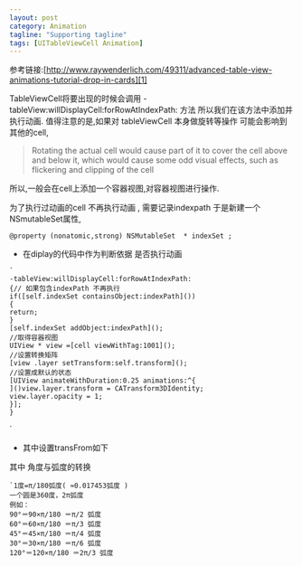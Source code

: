 ```yaml
---
layout: post
category: Animation
tagline: "Supporting tagline"
tags: [UITableViewCell Animation]
---
```


参考链接:[http://www.raywenderlich.com/49311/advanced-table-view-animations-tutorial-drop-in-cards][1]

TableViewCell将要出现的时候会调用
-tableView:willDisplayCell:forRowAtIndexPath: 方法
所以我们在该方法中添加并执行动画.
值得注意的是,如果对 tableViewCell 本身做旋转等操作 可能会影响到其他的cell,

> Rotating the actual cell would cause part of it to cover the cell above and below it, which would cause some odd visual effects, such as flickering and clipping of the cell


所以,一般会在cell上添加一个容器视图,对容器视图进行操作.

为了执行过动画的cell 不再执行动画 , 需要记录indexpath 于是新建一个NSmutableSet属性,

	@property (nonatomic,strong) NSMutableSet  * indexSet ;


* 在diplay的代码中作为判断依据 是否执行动画

```
`
-tableView:willDisplayCell:forRowAtIndexPath:
{// 如果包含indexPath 不再执行
if([self.indexSet containsObject:indexPath]())
{
return;
}
[self.indexSet addObject:indexPath]();
//取得容器视图
UIView * view =[cell viewWithTag:1001]();
//设置转换矩阵
[view .layer setTransform:self.transform]();
//设置成默认的状态
[UIView animateWithDuration:0.25 animations:^{
]()view.layer.transform = CATransform3DIdentity;
view.layer.opacity = 1;
}];
}

```
`
* 其中设置transFrom如下


其中 角度与弧度的转换


```
`1度=π/180弧度( ≈0.017453弧度 ) 
一个圆是360度，2π弧度
例如： 
90°＝90×π/180 ＝π/2 弧度 
60°＝60×π/180 ＝π/3 弧度 
45°＝45×π/180 ＝π/4 弧度 
30°＝30×π/180 ＝π/6 弧度 
120°＝120×π/180 ＝2π/3 弧度
````

[1]:	http://www.raywenderlich.com/49311/advanced-table-view-animations-tutorial-drop-in-cards

